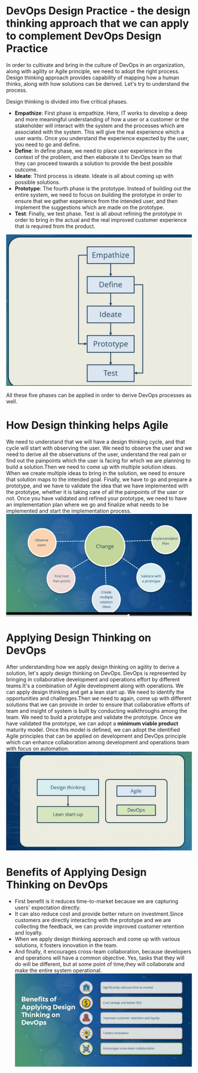 # DevOps Design Practice - the design thinking approach that we can apply to complement DevOps Design Practice
In order to cultivate and bring in the culture of DevOps in an organization, along with agility or Agile principle, we need to adopt the right process. Design thinking approach provides capability of mapping how a human thinks, along with how solutions can be derived. Let's try to understand the process.

Design thinking is divided into five critical phases. 
* __Empathize__: First phase is empathize. Here, IT works to develop a deep and more meaningful understanding of how a user or a customer or the stakeholder will interact with the system and the processes which are associated with the system. This will give the real experience which a user wants. Once you understand the experience expected by the user, you need to go and define. 
* __Define__: In define phase, we need to place user experience in the context of the problem, and then elaborate it to DevOps team so that they can proceed towards a solution to provide the best possible outcome. 
* __Ideate__: Third process is ideate. Ideate is all about coming up with possible solutions. 
* __Prototype__: The fourth phase is the prototype. Instead of building out the entire system, we need to focus on building the prototype in order to ensure that we gather experience from the intended user, and then implement the suggestions which are made on the prototype. 
* __Test__: Finally, we test phase. Test is all about refining the prototype in order to bring in the actual and the real improved customer experience that is required from the product. 

![Design Thinking Proces](Images/design_thinking_process.PNG)

All these five phases can be applied in order to derive DevOps processes as well.
# How Design thinking helps Agile
We need to understand that we will have a design thinking cycle, and that cycle will start with observing the user. We need to observe the user and we need to derive all the observations of the user, understand the real pain or find out the painpoints which the user is facing for which we are planning to build a solution.Then we need to come up with multiple solution ideas. When we create multiple ideas to bring in the solution, we need to ensure that solution maps to the intended goal. Finally, we have to go and prepare a prototype, and we have to validate the idea that we have implemented with the prototype, whether it is taking care of all the painpoints of the user or not. Once you have validated and refined your prototype, we need to have an implementation plan where we go and finalize what needs to be implemented and start the implementation process.
![How Design Thinking Helps Agile](Images/how_design_thinking_helps_agile.PNG)
# Applying Design Thinking on DevOps
After understanding how we apply design thinking on agility to derive a solution, let's apply design thinking on DevOps. DevOps is represented by bringing in collaborative development and operations effort by different teams.It's a combination of Agile development along with operations. We can apply design thinking and get a lean start up. We need to identify the opportunities and challenges.Then we need to again, come up with different solutions that we can provide in order to ensure that collaborative efforts of team and insight of system is built by conducting walkthroughs among the team. We need to build a prototype and validate the prototype. Once we have validated the prototype, we can adopt a __minimum viable product__ maturity model. Once this model is defined, we can adopt the identified Agile principles that can be applied on development and DevOps principle which can enhance collaboration among development and operations team with focus on automation.
![Applying Design Thinking on DevOps](Images/applying_design_thinking_on_devops.PNG)
# Benefits of Applying Design Thinking on DevOps
* First benefit is it reduces time-to-market because we are capturing users' expectation directly.
* It can also reduce cost and provide better return on investment.Since customers are directly interacting with the prototype and we are collecting the feedback, we can provide improved customer retention and loyalty. 
* When we apply design thinking approach and come up with various solutions, it fosters innovation in the team.
* And finally, it encourages cross-team collaboration, because developers and operations will have a common objective. Yes, tasks that they will do will be different, but at some point of time,they will collaborate and make the entire system operational.
![Benefits of Applying Design Thinking on DevOps](Images/benefits_of_design_thinking_on_devops.PNG)